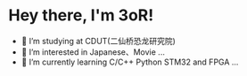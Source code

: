 # Hey there, I'm 3oR!

- 📖 I’m studying at CDUT(二仙桥恐龙研究院)
- 👀 I’m interested in Japanese、Movie ...
- 🌱 I’m currently learning C/C++ Python STM32 and FPGA ...

